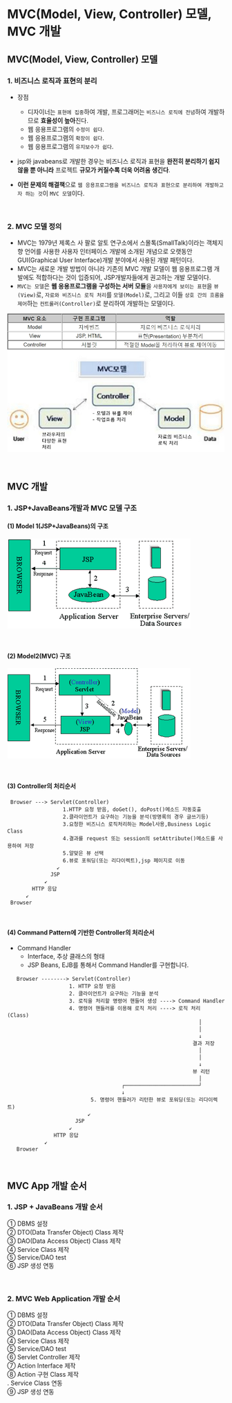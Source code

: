 # MVC(Model, View, Controller) 모델, MVC 개발

## MVC(Model, View, Controller) 모델

### 1. 비즈니스 로직과 표현의 분리

- 장점

  - 디자이너는 `표현에 집중`하여 개발, 프로그래머는 `비즈니스 로직에 전념`하여 개발하므로 **효율성이 높아**진다.
  - 웹 응용프로그램의 `수정이 쉽다`.
  - 웹 응용프로그램의 `확장이 쉽다`.
  - 웹 응용프로그램의 `유지보수가 쉽다`.

- jsp와 javabeans로 개발한 경우는 비즈니스 로직과 표현을 **완전히 분리하기 쉽지 않을 뿐 아니라** 프로젝트 **규모가 커질수록 더욱 어려움 생긴다**.
- **이런 문제의 해결책**으로 `웹 응용프로그램을 비즈니스 로직과 표현으로 분리하여 개발하고자 하는 것`이 `MVC 모델`이다.

<br />

### 2. MVC 모델 정의

- MVC는 1979년 제록스 사 팔로 알토 연구소에서 스몰톡(SmallTalk)이라는 객체지향 언어를 사용한 사용자 인터페이스 개발에 소개된 개념으로 오랫동안 GUI(Graphical User Interface)개발 분야에서 사용된 개발 패턴이다.
- MVC는 새로운 개발 방법이 아니라 기존의 MVC 개발 모델이 웹 응용프로그램 개발에도 적합하다는 것이 입증되어, JSP개발자들에게 권고하는 개발 모델이다.
- `MVC는 모델`은 **웹 응용프로그램을 구성하는 서버 모듈**을 `사용자에게 보이는 표현`을 `뷰(View)`로, `자료와 비즈니스 로직 처리`를 `모델(Model)`로, 그리고 이들 `상호 간의 흐름을 제어`하는 `컨트롤러(Controller)`로 분리하여 개발하는 모델이다.

![](images/springBoot01-01.jpg)
![](images/springBoot01-02.jpg)

<br />

## MVC 개발

### 1. JSP+JavaBeans개발과 MVC 모델 구조

#### (1) Model 1(JSP+JavaBeans)의 구조

![](images/springBoot01-03.jpg)

<br />

#### (2) Model2(MVC) 구조

![](images/springBoot01-04.jpg)

<br />

#### (3) Controller의 처리순서

```
 Browser ---> Servlet(Controller)
                  1.HTTP 요청 받음, doGet(), doPost()메소드 자동호출
                  2.클라이언트가 요구하는 기능을 분석(방명록의 경우 글쓰기등)
                  3.요청한 비즈니스 로직처리하는 Model사용,Business Logic Class
                  4.결과를 request 또는 session의 setAttribute()메소드를 사용하여 저장
                  5.알맞은 뷰 선택
                  6.뷰로 포워딩(또는 리다이렉트),jsp 페이지로 이동
                ↙
              JSP
            ↙
        HTTP 응답
      ↙
 Browser
```

<br />

#### (4) Command Pattern에 기반한 Controller의 처리순서

- Command Handler
  - Interface, 추상 클래스의 형태
  - JSP Beans, EJB를 통해서 Command Handler를 구현합니다.

```
   Browser --------> Servlet(Controller)
                    1. HTTP 요청 받음
                    2. 클라이언트가 요구하는 기능을 분석
                    3. 로직을 처리할 명령어 핸들어 생성 ----> Command Handler
                    4. 명령어 핸들러를 이용해 로직 처리 ----> 로직 처리 (Class)
                                                              │
                                                              │
                                                              ↓
                                                            결과 저장
                                                              │
                                                              │
                                                              ↓
                                                            뷰 리턴
                                                              │
                                     ┌────────────────────────┘
                                     ↓
                           5. 명령어 핸들러가 리턴한 뷰로 포워딩(또는 리다이렉트)
                          ↙
                      JSP
                    ↙
               HTTP 응답
            ↙
   Browser
```

<br />

## MVC App 개발 순서

### 1. JSP + JavaBeans 개발 순서

① DBMS 설정<br />
② DTO(Data Transfer Object) Class 제작<br />
③ DAO(Data Access Object) Class 제작<br />
④ Service Class 제작<br />
⑤ Service/DAO test<br />
⑥ JSP 생성 연동<br />

<br />

### 2. MVC Web Application 개발 순서

① DBMS 설정<br />
② DTO(Data Transfer Object) Class 제작<br />
③ DAO(Data Access Object) Class 제작<br />
④ Service Class 제작<br />
⑤ Service/DAO test<br />
⑥ Servlet Controller 제작<br />
⑦ Action Interface 제작<br />
⑧ Action 구현 Class 제작<br />
. Service Class 연동<br />
⑨ JSP 생성 연동
